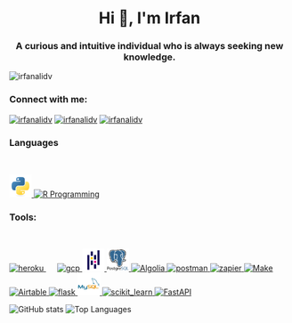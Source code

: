 <h1 align="center">Hi 👋, I'm Irfan</h1>
<h3 align="center">A curious and intuitive individual who is always seeking new knowledge.</h3>

<p align="left"> <img src="https://komarev.com/ghpvc/?username=irfanalidv&label=Profile%20views&color=0e75b6&style=flat" alt="irfanalidv" /> </p>


<h3 align="left">Connect with me:</h3>
<p align="left">

<a href="https://linkedin.com/in/irfanalidv" target="blank"><img align="center" src="https://raw.githubusercontent.com/rahuldkjain/github-profile-readme-generator/master/src/images/icons/Social/linked-in-alt.svg" alt="irfanalidv" height="30" width="40" /></a>
<a href="https://kaggle.com/irfanalidv" target="blank"><img align="center" src="https://raw.githubusercontent.com/rahuldkjain/github-profile-readme-generator/master/src/images/icons/Social/kaggle.svg" alt="irfanalidv" height="30" width="40" /></a>
<a href="https://twitter.com/irfanalidv" target="blank"><img align="center" src="https://raw.githubusercontent.com/rahuldkjain/github-profile-readme-generator/master/src/images/icons/Social/twitter.svg" alt="irfanalidv" height="30" width="40" /></a>
</p>

<h3 align="left">Languages</h3>
<br/>


<p align="left"> 
<a href="https://www.python.org" target="_blank" rel="noreferrer"> <img src="https://raw.githubusercontent.com/devicons/devicon/master/icons/python/python-original.svg" alt="python" width="40" height="40"/> </a>
    <a href="https://posit.co/products/open-source/rpackages/" target="_blank" rel="noreferrer"> <img src="https://www.vectorlogo.zone/logos/r-project/r-project-official.svg" alt="R Programming" width="40" height="40"/> </a>
    
</p>

<h3 align="left">Tools:</h3>
<br/>

<p align="left"> 
    <a href="https://heroku.com" target="_blank" rel="noreferrer"> <img src="https://www.vectorlogo.zone/logos/heroku/heroku-icon.svg" alt="heroku" width="40" height="40"/> </a> 
    <a href="https://cloud.google.com" target="_blank" rel="noreferrer"> <img src="https://www.vectorlogo.zone/logos/google_cloud/google_cloud-icon.svg" alt="gcp" width="40" height="40" style="padding-left: 20px"/> </a>
    <a href="https://pandas.pydata.org/" target="_blank" rel="noreferrer"> <img src="https://raw.githubusercontent.com/devicons/devicon/2ae2a900d2f041da66e950e4d48052658d850630/icons/pandas/pandas-original.svg" alt="pandas" width="40" height="40"/> </a> 
    <a href="https://www.postgresql.org" target="_blank" rel="noreferrer"> <img src="https://raw.githubusercontent.com/devicons/devicon/master/icons/postgresql/postgresql-original-wordmark.svg" alt="postgresql" width="40" height="40"/> </a> 
    <a href="https://www.algolia.com/" target="_blank" rel="noreferrer"> <img src="https://upload.wikimedia.org/wikipedia/commons/6/69/Algolia-logo.svg" alt="Algolia" width="40" height="60"/> </a> 
    <a href="https://postman.com" target="_blank" rel="noreferrer"> <img src="https://www.vectorlogo.zone/logos/getpostman/getpostman-icon.svg" alt="postman" width="40" height="40"/> </a> 
    <a href="https://zapier.com" target="_blank" rel="noreferrer"> <img src="https://www.vectorlogo.zone/logos/zapier/zapier-icon.svg" alt="zapier" width="40" height="40"/> </a>
    <a href="https://www.make.com/en" target="_blank" rel="noreferrer"> <img src="https://images.ctfassets.net/qqlj6g4ee76j/1k5wBPhbu5kXiaYlFWgEJE/1809be456ba9c4246f7c8fb5d23bd6ef/Make-Logo-RGB.svg" alt="Make" width="40" height="60"/> </a>
    <a href="https://www.airtable.com/" target="_blank" rel="noreferrer"> <img src="https://cdn.svgporn.com/logos/airtable.svg" alt="Airtable" width="40" height="40"/> </a> 
    <a href="https://flask.palletsprojects.com/" target="_blank"> <img src="https://www.vectorlogo.zone/logos/pocoo_flask/pocoo_flask-icon.svg" alt="flask" width="40" height="40"/> </a>
    <a href="https://www.mysql.com/" target="_blank"> <img src="https://raw.githubusercontent.com/devicons/devicon/master/icons/mysql/mysql-original-wordmark.svg" alt="mysql" width="40" height="40"/> </a>
    <a href="https://scikit-learn.org/" target="_blank"> <img src="https://upload.wikimedia.org/wikipedia/commons/0/05/Scikit_learn_logo_small.svg" alt="scikit_learn" width="40" height="40"/> </a>
        <a href="https://fastapi.tiangolo.com/" target="_blank"> <img src="https://fastapi.tiangolo.com/img/logo-margin/logo-teal.png" alt="FastAPI" width="40" height="40"/> </a>

    
    
</p>


<div align="center">
    <p align="left">
      <img src="https://github-readme-stats.vercel.app/api?username=irfanalidv&show_icons=true&theme=light&include_all_commits=true&count_private=true" alt="GitHub stats" width="420"/>&nbsp;<img src="https://github-readme-stats.vercel.app/api/top-langs/?username=irfanalidv&layout=compact&theme=light&langs_count=7&hide=processing&card_width=320" alt="Top Languages" height="165">
    </p>
</div>

